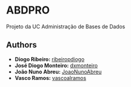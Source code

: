 # ABDPRO

Projeto da UC Administração de Bases de Dados

## Authors

-   **Diogo Ribeiro:** [ribeiropdiogo](https://github.com/ribeiropdiogo)
-   **José Diogo Monteiro:** [dxmonteiro](https://github.com/DxMonteiro)
-   **João Nuno Abreu:** [JoaoNunoAbreu](https://github.com/JoaoNunoAbreu)
-   **Vasco Ramos:** [vascoalramos](https://vascoalramos.me)
